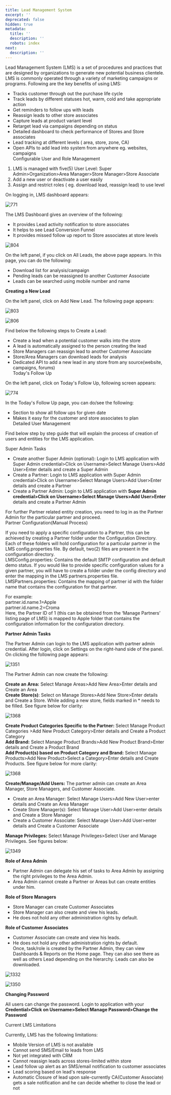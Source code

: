```yaml
---
title: Lead Management System
excerpt: ''
deprecated: false
hidden: true
metadata:
  title: ''
  description: ''
  robots: index
next:
  description: ''
---
```

Lead Management System (LMS) is a set of procedures and practices that are designed by organizations to generate new potential business clientele. LMS is commonly operated through a variety of marketing campaigns or programs. Following are the key benefits of using LMS:

* Tracks customer through out the purchase life cycle
* Track leads by different statuses hot, warm, cold and take appropriate action
* Get reminders to follow ups with leads
* Reassign leads to other store associates
* Capture leads at product variant level
* Retarget lead via campaigns depending on status
* Detailed dashboard to check performance of Stores and Store associates
* Lead tracking at different levels ( area, store, zone, CA)
* Open APIs to add lead into system from anywhere eg. websites, campaigns\
  Configurable User and Role Management

1. LMS is managed with five(5) User Level: Super Admin>Organization>Area Manager>Store Manager>Store Associate
2. Add a new user or deactivate a user easily
3. Assign and restrict roles ( eg. download lead, reassign lead) to use level

On logging in, LMS dashboard appears:

![771](https://files.readme.io/db69f7b-appears.png "appears.png")

The LMS Dashboard gives an overview of the following:

* It provides Lead activity notification to store associates
* It helps to see  Lead Conversion Funnel
* It provides missed follow up report to Store associates at store levels

![804](https://files.readme.io/e2e7e7c-save.png "save.png")

On the left panel, if you click on All Leads, the above page appears. In this page, you can do the following:

* Download list for analysis/campaign
* Pending leads can be reassigned to another Customer Associate
* Leads can be searched using mobile number and name

**Creating a New Lead**

On the left panel, click on Add New Lead. The following page appears:

![803](https://files.readme.io/2168dd5-appearrr.png "appearrr.png")

![806](https://files.readme.io/49bd8f5-page.png "page.png")

Find below the following steps to Create a Lead:

* Create a lead when a potential customer walks into the store
* A lead is automatically assigned to the person creating the lead
* Store Managers can reassign lead to another Customer Associate
* Store/Area Managers can download leads for analysis
* Dedicated API to add a new lead in any store from any source(website, campaigns, forums)\
  Today's Follow Up

On the left panel, click on Today's Follow Up, following screen appears:

![774](https://files.readme.io/af8a49e-app.png "app.png")

In the Today's Follow Up page, you can do/see the following:

* Section to show all follow ups for given date
* Makes it easy for the customer and store associates to plan\
  Detailed User Management

Find below step by step guide that will explain the process of creation of users and entities for the LMS application.

Super Admin Tasks

* Create another Super Admin (optional): Login to LMS application with Super Admin credential>Click on Username>Select Manage Users>Add User>Enter details and create a Super Admin
* Create a Partner: Login to LMS application with Super Admin credential>Click on Username>Select Manage Users>Add User>Enter details and create a Partner
* Create a Partner Admin: Login to LMS application with **Super Admin credential>Click on Username>Select Manage Users>Add User>Enter** details and create a Partner Admin

For further Partner related entity creation, you need to log in as the Partner Admin for the particular partner and proceed.\
Partner Configuration(Manual Process)

If you need to apply a specific configuration to a Partner, this can be achieved by creating a Partner folder under the Configuration Directory. Each of these folders will hold configuration for a particular partner in the LMS config.properties file. By default, two(2) files are present in the configuration directory.\
LMSConfig.properties: Contains the default SMTP configuration and default demo status. If you would like to provide specific configuration values for a given partner, you will have to create a folder under the config directory and enter the mapping in the LMS partners.properties file.\
LMSPartners.properties: Contains the mapping of partner id with the folder name that contains the configuration for that partner. 

For example:\
partner.id.name.1=Apple\
partner.id.name.2=Croma\
Here, the Partner ID of 1 (this can be obtained from the ‘Manage Partners’ listing page of LMS) is mapped to Apple folder that contains the configuration information for the configuration directory.

**Partner Admin Tasks**

The Partner Admin can login to the LMS application with partner admin credential. After login, click on Settings on the right-hand side of the panel. On clicking the following page appears:

![1351](https://files.readme.io/c139d4e-apps.png "apps.png")

The Partner Admin can now create the following:

**Create an Area:** Select Manage Areas>Add New Area>Enter details and Create an Area\
**Create Store(s)**: Select on Manage Stores>Add New Store>Enter details and Create a Store. While adding a new store, fields marked in \* needs to be filled. See figure below for clarity:

![1368](https://files.readme.io/225ba19-clarity.png "clarity.png")

**Create Product Categories Specific to the Partner:** Select Manage Product Categories >Add New Product Category>Enter details and Create a Product Category\
**Add Brand:** Select Manage Product Brands>Add New Product Brand>Enter details and Create a Product Brand\
**Add Product(s) based on Product Category and Brand:** Select Manage Products>Add New Product>Select a Category>Enter details and Create Products. See figure below for more clarity:

![1368](https://files.readme.io/cc93bc3-clarity2.png "clarity2.png")

**Create/Manage/Add Users:** The partner admin can create an Area Manager, Store Managers, and Customer Associate.

* Create an Area Manager: Select Manage Users>Add New User>enter details and Create an Area Manager
* Create Store Manager(s): Select Manage User>Add User>enter details and Create a Store Manager
* Create a Customer Associate: Select Manage User>Add User>enter details and Create a Customer Associate

**Manage Privileges:** Select Manage Privileges>Select User and Manage Privileges. See figures below:

![1349](https://files.readme.io/f3b9940-below.png "below'.png")

**Role of Area Admin**

* Partner Admin can delegate his set of tasks to Area Admin by assigning the right privileges to the Area Admin.
* Area Admin cannot create a Partner or Areas but can create entities under him.

**Role of Store Managers**

* Store Manager can create Customer Associates
* Store Manager can also create and view his leads.
* He does not hold any other administration rights by default.

**Role of Customer Associates**

* Customer Associate can create and view his leads.
* He does not hold any other administration rights by default.\
  Once, task/role is created by the Partner Admin, they can view Dashboards & Reports on the Home page. They can also see there as well as others Lead depending on the hierarchy. Leads can also be downloaded.

![1332](https://files.readme.io/a4e3caa-downloaded.png "downloaded.png")

![1350](https://files.readme.io/9652a52-down.png "down.png")

**Changing Password**

All users can change the password. Login to application with your **Credential>Click on Username>Select Manage Password>Change the Password**

Current LMS Limitations

Currently, LMS has the following limitations:

* Mobile Version of LMS is not available
* Cannot send SMS/Email to leads from LMS
* Not yet integrated with CRM
* Cannot reassign leads across stores-limited within store
* Lead follow up alert as an SMS/email notification to customer associates
* Lead scoring based on lead's response
* Automatic Closure of lead upon sale-currently CA(Customer Associate) gets a sale notification and he can decide whether to close the lead or not
